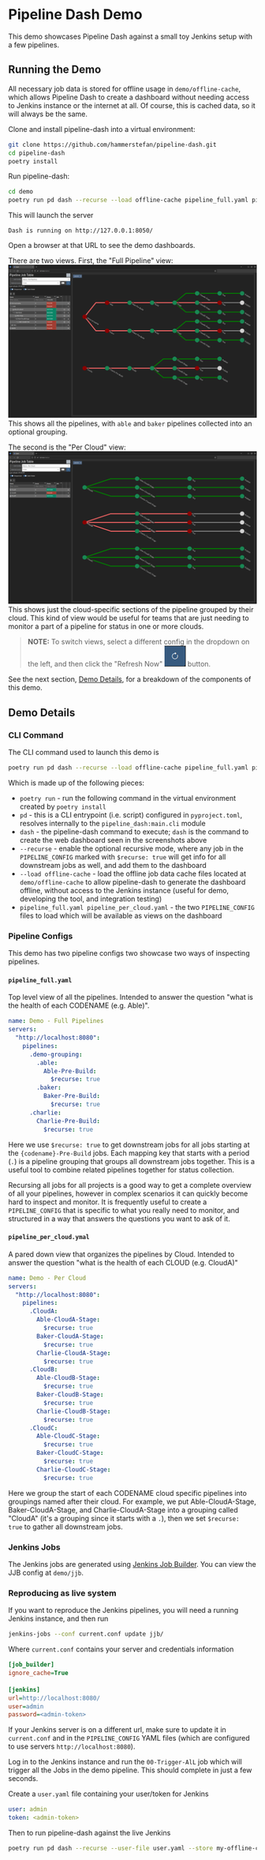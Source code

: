 # Pipeline Dash Demo

This demo showcases Pipeline Dash against a small toy Jenkins setup with a few pipelines.

## Running the Demo

All necessary job data is stored for offline usage in `demo/offline-cache`, which allows Pipeline Dash to create a
dashboard without needing access to Jenkins instance or the internet at all.  Of course, this is cached data, so it 
will always be the same.

Clone and install pipeline-dash into a virtual environment:
```bash
git clone https://github.com/hammerstefan/pipeline-dash.git
cd pipeline-dash
poetry install
```

Run pipeline-dash:
```bash
cd demo
poetry run pd dash --recurse --load offline-cache pipeline_full.yaml pipeline_per_cloud.yaml
```

This will launch the server
```text
Dash is running on http://127.0.0.1:8050/
```

Open a browser at that URL to see the demo dashboards.

There are two views. First, the "Full Pipeline" view:
![Screenshot of full pipeline view](screenshots/full_pipelines.png)
This shows all the pipelines, with `able` and `baker` pipelines collected into an optional grouping.

The second is the "Per Cloud" view:
![Screenshot of full pipeline view](screenshots/per_cloud.png)
This shows just the cloud-specific sections of the pipeline grouped by their cloud. This kind of view would be useful
for teams that are just needing to monitor a part of a pipeline for status in one or more clouds.

> **NOTE:** To switch views, select a different config in the dropdown on the left, and then click the "Refresh Now"
![Refresh Now Icon](assets/refresh_now.png) button.

See the next section, [Demo Details](#demo-details), for a breakdown of the components of this demo.

## Demo Details

### CLI Command
The CLI command used to launch this demo is
```bash
poetry run pd dash --recurse --load offline-cache pipeline_full.yaml pipeline_per_cloud.yaml
```
Which is made up of the following pieces:
* `poetry run` - run the following command in the virtual environment created by `poetry install`
* `pd` - this is a CLI entrypoint (i.e. script) configured in `pyproject.toml`, resolves internally to the 
`pipeline_dash:main.cli` module
* `dash` - the pipeline-dash command to execute; `dash` is the command to create the web dashboard seen in the
screenshots above
* `--recurse` - enable the optional recursive mode, where any job in the `PIPELINE_CONFIG` marked with `$recurse: true`
will get info for all downstream jobs as well, and add them to the dashboard
* `--load offline-cache` - load the offline job data cache files located at `demo/offline-cache` to allow pipeline-dash
to generate the dashboard offline, without access to the Jenkins instance (useful for demo, developing the tool,
and integration testing)
* `pipeline_full.yaml pipeline_per_cloud.yaml` - the two `PIPELINE_CONFIG` files to load which will be available as
views on the dashboard

### Pipeline Configs

This demo has two pipeline configs two showcase two ways of inspecting pipelines.

#### `pipeline_full.yaml`
Top level view of all the pipelines. Intended to answer the question "what is the health of each CODENAME (e.g. Able)".
```yaml
name: Demo - Full Pipelines
servers:
  "http://localhost:8080":
    pipelines:
      .demo-grouping:
        .able:
          Able-Pre-Build:
            $recurse: true
        .baker:
          Baker-Pre-Build:
            $recurse: true
      .charlie:
        Charlie-Pre-Build:
          $recurse: true
```
Here we use `$recurse: true` to get downstream jobs for all jobs starting at the `{codename}-Pre-Build` jobs.  Each
mapping key that starts with a period (`.`) is a pipeline grouping that groups all downstream jobs together. This is
a useful tool to combine related pipelines together for status collection.

Recursing all jobs for all projects is a good way to get a complete overview of all your pipelines, however in complex
scenarios it can quickly become hard to inspect and monitor.  It is frequently useful to create a `PIPELINE_CONFIG` 
that is specific to what you really need to monitor, and structured in a way that answers the questions you want to ask
of it.

#### `pipeline_per_cloud.ymal`
A pared down view that organizes the pipelines by Cloud.  Intended to answer the question "what is the health of each
CLOUD (e.g. CloudA)"
```yaml
name: Demo - Per Cloud
servers:
  "http://localhost:8080":
    pipelines:
      .CloudA:
        Able-CloudA-Stage:
          $recurse: true
        Baker-CloudA-Stage:
          $recurse: true
        Charlie-CloudA-Stage:
          $recurse: true
      .CloudB:
        Able-CloudB-Stage:
          $recurse: true
        Baker-CloudB-Stage:
          $recurse: true
        Charlie-CloudB-Stage:
          $recurse: true
      .CloudC:
        Able-CloudC-Stage:
          $recurse: true
        Baker-CloudC-Stage:
          $recurse: true
        Charlie-CloudC-Stage:
          $recurse: true
```
Here we group the start of each CODENAME cloud specific pipelines into groupings named after their cloud.  For example,
we put Able-CloudA-Stage, Baker-CloudA-Stage, and Charlie-CloudA-Stage into a grouping called "CloudA" (it's a grouping
since it starts with a `.`), then we set `$recurse: true` to gather all downstream jobs.

### Jenkins Jobs
The Jenkins jobs are generated using [Jenkins Job Builder](https://jenkins-job-builder.readthedocs.io/en/latest/). You
can view the JJB config at `demo/jjb`.


### Reproducing as live system
If you want to reproduce the Jenkins pipelines, you will need a running Jenkins instance, and then run
```bash
jenkins-jobs --conf current.conf update jjb/ 
```
Where `current.conf` contains your server and credentials information
```ini
[job_builder]
ignore_cache=True

[jenkins]
url=http://localhost:8080/
user=admin
password=<admin-token>
```

If your Jenkins server is on a different url, make sure to update it in `current.conf` and in the `PIPELINE_CONFIG`
YAML files (which are configured to use servers `http://localhost:8080`).

Log in to the Jenkins instance and run the `00-Trigger-AlL` job which will trigger all the Jobs in the demo pipeline. 
This should complete in just a few seconds.

Create a `user.yaml` file containing your user/token for Jenkins
```yaml
user: admin
token: <admin-token>
```

Then to run pipeline-dash against the live Jenkins
```bash
poetry run pd dash --recurse --user-file user.yaml --store my-offline-cache pipeline_full.yaml pipeline_per_cloud.yaml
```

